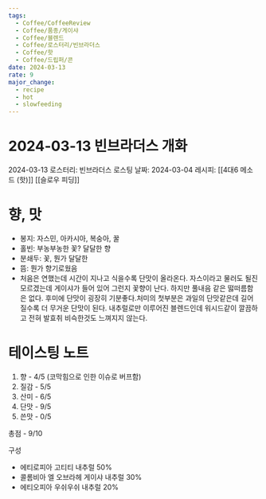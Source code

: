 ```yaml
---
tags:
  - Coffee/CoffeeReview
  - Coffee/품종/게이샤
  - Coffee/블렌드
  - Coffee/로스터리/빈브라더스
  - Coffee/핫
  - Coffee/드립퍼/콘
date: 2024-03-13
rate: 9
major_change:
  - recipe
  - hot
  - slowfeeding
---
```

# 2024-03-13 빈브라더스 개화
2024-03-13
로스터리: 빈브라더스
로스팅 날짜: 2024-03-04
레시피: [[4대6 메소드 (핫)]]
[[슬로우 피딩]]
# 향, 맛
- 봉지: 자스민, 아카시아, 복숭아, 꿀
- 홀빈: 부농부농한 꽃? 달달한 향
- 분쇄두: 꽃, 뭔가 달달한
- 뜸: 뭔가 향기로웠음
- 처음은 연했는데 시간이 지나고 식을수록 단맛이 올라온다. 자스이라고 물러도 될진 모르겠는데 게이샤가 들어 있어 그런지 꽃향이 난다. 하지만 풀내음 같은 떯떠름함은 없다. 후미에 단맛이 굉장히 기분좋다.처미의 첫부분은 과일의 단맛같은데 길어질수록 더 무거운 단맛이 된다. 내추럴로만 이루어진 블렌드인데 워시드같이 깔끔하고 전혀 발효취 비슥한것도 느껴지지 않는다.
# 테이스팅 노트
1. 향 - 4/5 (코막힘으로 인한 이슈로 버프함)
2. 질감 - 5/5
3. 산미 - 6/5
4. 단맛 - 9/5
5. 쓴맛 - 0/5

총점 - 9/10

구성
- 에티로피아 고티티 내추럴 50%
- 콜롬비아 엘 오브라헤 게이샤 내추럴 30%
- 에티오피아 우쉬우쉬 내추럴 20%
